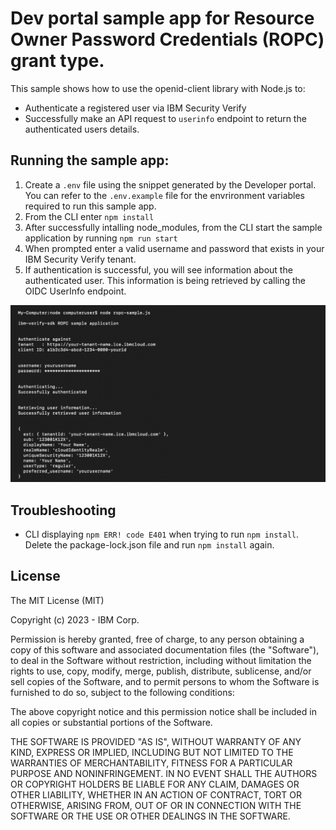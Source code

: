 # Dev portal sample app for Resource Owner Password Credentials (ROPC) grant type.

This sample shows how to use the openid-client library with Node.js to:
- Authenticate a registered user via IBM Security Verify
- Successfully make an API request to `userinfo` endpoint to return the authenticated users details.

## Running the sample app:
1. Create a `.env` file using the snippet generated by the Developer portal. You can refer to the `.env.example` file for the envrironment variables required to run this sample app.
2. From the CLI enter `npm install`
3. After successfully intalling node_modules, from the CLI start the sample application by running `npm run start`
4. When prompted enter a valid username and password that exists in your IBM Security Verify tenant.
5. If authentication is successful, you will see information about the authenticated user. This information is being retrieved by calling the OIDC UserInfo endpoint.


![screenshot](screenshot.png)

## Troubleshooting
- CLI displaying `npm ERR! code E401` when trying to run `npm install`. Delete the package-lock.json file and run `npm install` again.


## License

The MIT License (MIT)

Copyright (c) 2023 - IBM Corp. 

Permission is hereby granted, free of charge, to any person obtaining a copy of this software and associated documentation files (the "Software"), to deal in the Software without restriction, including without limitation the rights to use, copy, modify, merge, publish, distribute, sublicense, and/or sell copies of the Software, and to permit persons to whom the Software is furnished to do so, subject to the following conditions:

The above copyright notice and this permission notice shall be included in all copies or substantial portions of the Software.

THE SOFTWARE IS PROVIDED "AS IS", WITHOUT WARRANTY OF ANY KIND, EXPRESS OR IMPLIED, INCLUDING BUT NOT LIMITED TO THE WARRANTIES OF MERCHANTABILITY, FITNESS FOR A PARTICULAR PURPOSE AND NONINFRINGEMENT. IN NO EVENT SHALL THE AUTHORS OR COPYRIGHT HOLDERS BE LIABLE FOR ANY CLAIM, DAMAGES OR OTHER LIABILITY, WHETHER IN AN ACTION OF CONTRACT, TORT OR OTHERWISE, ARISING FROM, OUT OF OR IN CONNECTION WITH THE SOFTWARE OR THE USE OR OTHER DEALINGS IN THE SOFTWARE.
